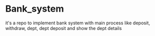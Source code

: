 # Bank_system
it's a repo to implement bank system with main process like deposit, withdraw, dept, dept deposit and show the dept details 
